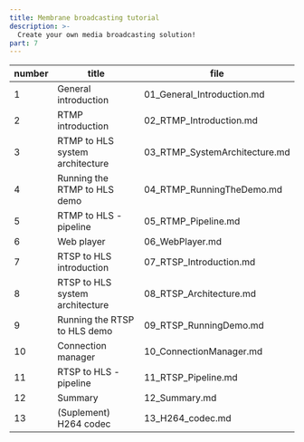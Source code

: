 ```yaml
---
title: Membrane broadcasting tutorial
description: >-
  Create your own media broadcasting solution!
part: 7
---
```


| number | title                            | file                             |
| ------ | -------------------------------- | -------------------------------- |
| 1      | General introduction             | 01_General_Introduction.md       |
| 2      | RTMP introduction                | 02_RTMP_Introduction.md          |
| 3      | RTMP to HLS system architecture  | 03_RTMP_SystemArchitecture.md    |
| 4      | Running the RTMP to HLS demo     | 04_RTMP_RunningTheDemo.md        |
| 5      | RTMP to HLS - pipeline           | 05_RTMP_Pipeline.md              |
| 6      | Web player                       | 06_WebPlayer.md                  |
| 7      | RTSP to HLS introduction         | 07_RTSP_Introduction.md          |
| 8      | RTSP to HLS system architecture  | 08_RTSP_Architecture.md          |
| 9      | Running the RTSP to HLS demo     | 09_RTSP_RunningDemo.md           |
| 10     | Connection manager               | 10_ConnectionManager.md          |
| 11     | RTSP to HLS - pipeline           | 11_RTSP_Pipeline.md              |
| 12     | Summary                          | 12_Summary.md                    |
| 13     | (Suplement) H264 codec           | 13_H264_codec.md                 |
